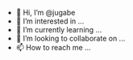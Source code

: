 - 👋 Hi, I’m @jugabe
- 👀 I’m interested in ...
- 🌱 I’m currently learning ...
- 💞️ I’m looking to collaborate on ...
- 📫 How to reach me ...

<!---
jugabe/jugabe is a ✨ special ✨ repository because its `README.md` (this file) appears on your GitHub profile.
You can click the Preview link to take a look at your changes.
--->
